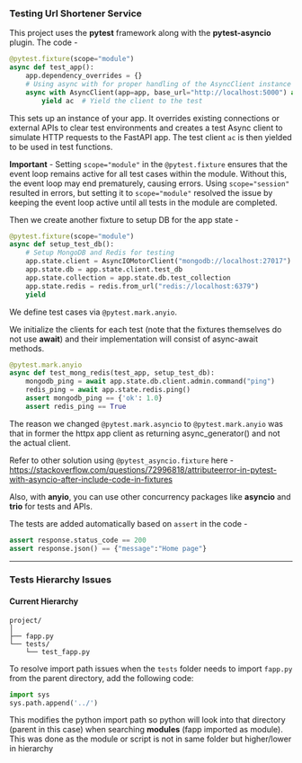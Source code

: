 ### Testing Url Shortener Service

This project uses the **pytest** framework along with the **pytest-asyncio** plugin. The code -

```py
@pytest.fixture(scope="module")
async def test_app():
    app.dependency_overrides = {}
    # Using async with for proper handling of the AsyncClient instance
    async with AsyncClient(app=app, base_url="http://localhost:5000") as ac:
        yield ac  # Yield the client to the test
```

This sets up an instance of your app. It overrides existing connections or external APIs to clear test environments and creates a test Async client to simulate HTTP requests to the FastAPI app. The test client `ac` is then yielded to be used in test functions.

**Important** - Setting `scope="module"` in the `@pytest.fixture` ensures that the event loop remains active for all test cases within the module. Without this, the event loop may end prematurely, causing errors. Using `scope="session"` resulted in errors, but setting it to `scope="module"` resolved the issue by keeping the event loop active until all tests in the module are completed.

Then we create another fixture to setup DB for the app state -

```py
@pytest.fixture(scope="module")
async def setup_test_db():
    # Setup MongoDB and Redis for testing
    app.state.client = AsyncIOMotorClient("mongodb://localhost:27017")
    app.state.db = app.state.client.test_db
    app.state.collection = app.state.db.test_collection
    app.state.redis = redis.from_url("redis://localhost:6379")
    yield
```

We define test cases via `@pytest.mark.anyio`.

We initialize the clients for each test (note that the fixtures themselves do not use **await**) and their implementation will consist of async-await methods.

```py
@pytest.mark.anyio
async def test_mong_redis(test_app, setup_test_db):
    mongodb_ping = await app.state.db.client.admin.command("ping")
    redis_ping = await app.state.redis.ping()
    assert mongodb_ping == {'ok': 1.0}
    assert redis_ping == True
```

The reason we changed `@pytest.mark.asyncio` to `@pytest.mark.anyio` was that in former the httpx app client as returning async_generator() and not the actual client.

Refer to other solution using `@pytest_asyncio.fixture` here - https://stackoverflow.com/questions/72996818/attributeerror-in-pytest-with-asyncio-after-include-code-in-fixtures

Also, with **anyio**, you can use other concurrency packages like **asyncio** and **trio** for tests and APIs.

The tests are added automatically based on `assert` in the code -

```py
assert response.status_code == 200
assert response.json() == {"message":"Home page"}
```

---

### Tests Hierarchy Issues

#### Current Hierarchy

```
project/
│
├── fapp.py
└── tests/
    └── test_fapp.py
```

To resolve import path issues when the `tests` folder needs to import `fapp.py` from the parent directory, add the following code:

```py
import sys
sys.path.append('../')
```

This modifies the python import path so python will look into that directory (parent in this case) when searching **modules** (fapp imported as module). This was done as the module or script is not in same folder but higher/lower in hierarchy

